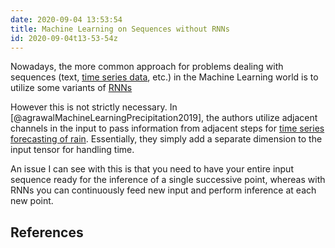 ```yaml
---
date: 2020-09-04 13:53:54
title: Machine Learning on Sequences without RNNs
id: 2020-09-04t13-53-54z
---
```


Nowadays, the more common approach for problems dealing with sequences (text,
[time series data](./2020-09-23t15-18-55z.md), etc.) in the Machine Learning
world is to utilize some variants of [RNNs](./2020-09-04t13-57-25z.md)

However this is not strictly necessary. In
[@agrawalMachineLearningPrecipitation2019], the authors utilize adjacent
channels in the input to pass information from adjacent steps for
[time series forecasting of rain](./2020-08-30t15-46-28z.md). Essentially, they
simply add a separate dimension to the input tensor for handling time.

An issue I can see with this is that you need to have your entire input sequence
ready for the inference of a single successive point, whereas with RNNs you can
continuously feed new input and perform inference at each new point.

## References
